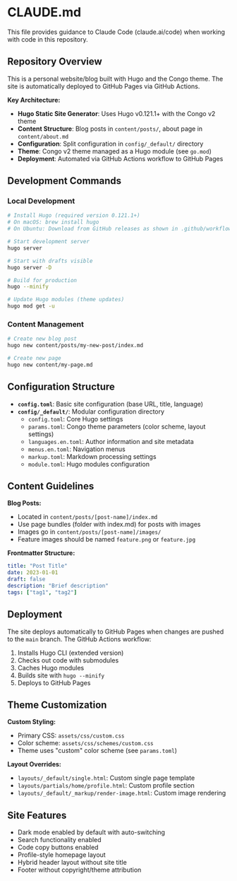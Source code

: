 # CLAUDE.md

This file provides guidance to Claude Code (claude.ai/code) when working with code in this repository.

## Repository Overview

This is a personal website/blog built with Hugo and the Congo theme. The site is automatically deployed to GitHub Pages via GitHub Actions.

**Key Architecture:**
- **Hugo Static Site Generator**: Uses Hugo v0.121.1+ with the Congo v2 theme
- **Content Structure**: Blog posts in `content/posts/`, about page in `content/about.md`
- **Configuration**: Split configuration in `config/_default/` directory
- **Theme**: Congo v2 theme managed as a Hugo module (see `go.mod`)
- **Deployment**: Automated via GitHub Actions workflow to GitHub Pages

## Development Commands

### Local Development
```bash
# Install Hugo (required version 0.121.1+)
# On macOS: brew install hugo
# On Ubuntu: Download from GitHub releases as shown in .github/workflows/hugo.yml

# Start development server
hugo server

# Start with drafts visible
hugo server -D

# Build for production
hugo --minify

# Update Hugo modules (theme updates)
hugo mod get -u
```

### Content Management
```bash
# Create new blog post
hugo new content/posts/my-new-post/index.md

# Create new page
hugo new content/my-page.md
```

## Configuration Structure

- **`config.toml`**: Basic site configuration (base URL, title, language)
- **`config/_default/`**: Modular configuration directory
  - `config.toml`: Core Hugo settings
  - `params.toml`: Congo theme parameters (color scheme, layout settings)
  - `languages.en.toml`: Author information and site metadata
  - `menus.en.toml`: Navigation menus
  - `markup.toml`: Markdown processing settings
  - `module.toml`: Hugo modules configuration

## Content Guidelines

**Blog Posts:**
- Located in `content/posts/[post-name]/index.md`
- Use page bundles (folder with index.md) for posts with images
- Images go in `content/posts/[post-name]/images/`
- Feature images should be named `feature.png` or `feature.jpg`

**Frontmatter Structure:**
```yaml
title: "Post Title"
date: 2023-01-01
draft: false
description: "Brief description"
tags: ["tag1", "tag2"]
```

## Deployment

The site deploys automatically to GitHub Pages when changes are pushed to the `main` branch. The GitHub Actions workflow:
1. Installs Hugo CLI (extended version)
2. Checks out code with submodules
3. Caches Hugo modules
4. Builds site with `hugo --minify`
5. Deploys to GitHub Pages

## Theme Customization

**Custom Styling:**
- Primary CSS: `assets/css/custom.css`
- Color scheme: `assets/css/schemes/custom.css`
- Theme uses "custom" color scheme (see `params.toml`)

**Layout Overrides:**
- `layouts/_default/single.html`: Custom single page template
- `layouts/partials/home/profile.html`: Custom profile section
- `layouts/_default/_markup/render-image.html`: Custom image rendering

## Site Features

- Dark mode enabled by default with auto-switching
- Search functionality enabled
- Code copy buttons enabled
- Profile-style homepage layout
- Hybrid header layout without site title
- Footer without copyright/theme attribution